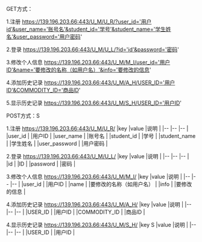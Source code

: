 GET方式：

1.注册
https://139.196.203.66:443/U_M/U_R/?user_id='用户id'&user_name='账号名'&student_id='学号'&student_name='学生姓名'&user_password='用户密码'           

2.登录
https://139.196.203.66:443/U_M/U_L/?id='id'&password='密码'

3.修改个人信息
https://139.196.203.66:443/U_M/M_I/user_id='用户ID'&name='要修改的名称（如用户名）'&info='要修改的信息'

4.添加历史记录
https://139.196.203.66:443/U_M/A_H/USER_ID='用户ID'&COMMODITY_ID='商品ID'

5.显示历史记录
https://139.196.203.66:443/U_M/S_H/USER_ID='用户ID'

POST方式：S

1.注册
https://139.196.203.66:443/U_M/U_R/
|key                                |value             |说明                    |
|--	|--	|--	|
|user_id                        |                     |用户ID                 |
|user_name    |                     |账号名                  |
|student_id      |	            |学号	        |
|student_name     |	            |学生姓名	        |
|user_password |	            |用户密码	        |

2.登录
https://139.196.203.66:443/U_M/U_L/
|key                                |value             |说明                    |
|--	|--	|--	|
|id           |                     |ID                 |
|password           |                     |密码                 |

3.修改个人信息
https://139.196.203.66:443/U_M/M_I/
|key                                |value             |说明                    |
|--	|--	|--	|
|user_id           |                     |用户ID                 |
|name           |                     |要修改的名称（如用户名）                |
|info           |                     |要修改的信息                 |

4.添加历史记录
https://139.196.203.66:443/U_M/A_H/
|key                                |value             |说明                    |
|--	|--	|--	|
|USER_ID           |                     |用户ID                 |
|COMMODITY_ID           |                     |商品ID                 |

4.显示历史记录
https://139.196.203.66:443/U_M/S_H/
|key                     S           |value             |说明                    |
|--	|--	|--	|
|USER_ID           |                     |用户ID                 |

